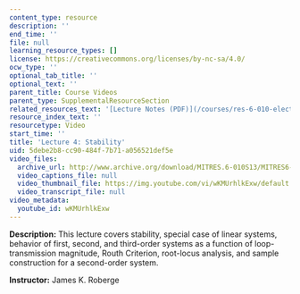 ```yaml
---
content_type: resource
description: ''
end_time: ''
file: null
learning_resource_types: []
license: https://creativecommons.org/licenses/by-nc-sa/4.0/
ocw_type: ''
optional_tab_title: ''
optional_text: ''
parent_title: Course Videos
parent_type: SupplementalResourceSection
related_resources_text: '[Lecture Notes (PDF)](/courses/res-6-010-electronic-feedback-systems-spring-2013/resources/mitres_6-010s13_lec04)'
resource_index_text: ''
resourcetype: Video
start_time: ''
title: 'Lecture 4: Stability'
uid: 5debe2b8-cc90-484f-7b71-a056521def5e
video_files:
  archive_url: http://www.archive.org/download/MITRES.6-010S13/MITRES6-010S13_lec04_300k.mp4
  video_captions_file: null
  video_thumbnail_file: https://img.youtube.com/vi/wKMUrhlkExw/default.jpg
  video_transcript_file: null
video_metadata:
  youtube_id: wKMUrhlkExw
---
```


**Description:** This lecture covers stability, special case of linear systems, behavior of first, second, and third-order systems as a function of loop-transmission magnitude, Routh Criterion, root-locus analysis, and sample construction for a second-order system.

**Instructor:** James K. Roberge

